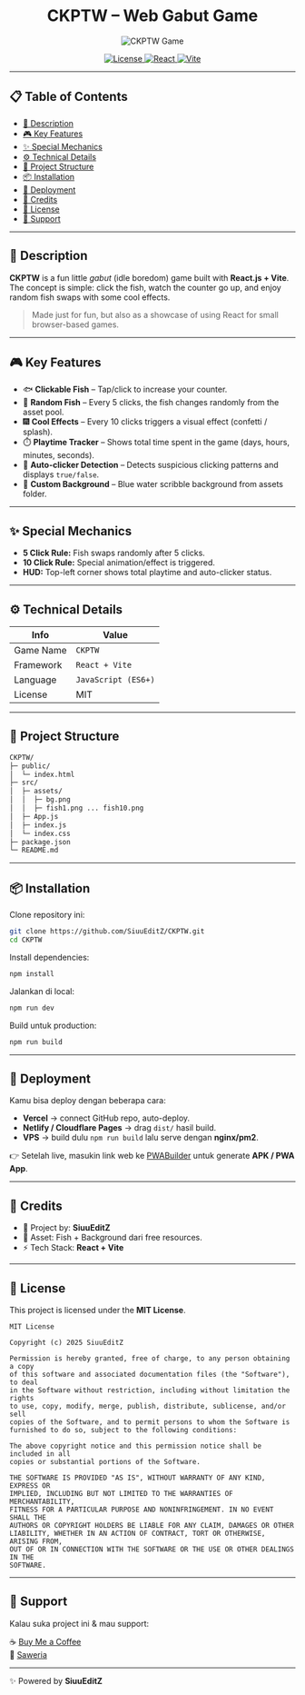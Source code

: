# <div align='center'>CKPTW – Web Gabut Game</div>

<div align='center'>

![CKPTW Game](https://files.cloudkuimages.guru/images/vYx4YwS.png)

<!-- Project Badge -->
<p align="center">
  <a href="https://opensource.org/licenses/MIT">
    <img src="https://img.shields.io/badge/License-MIT-blue.svg" alt="License"/>
  </a>
  <a href="https://react.dev/">
    <img src="https://img.shields.io/badge/React-v18%2B-61dafb?logo=react" alt="React"/>
  </a>
  <a href="https://vitejs.dev/">
    <img src="https://img.shields.io/badge/Bundler-Vite-ffdd33?logo=vite" alt="Vite"/>
  </a>
</p>
</div>

---

## 📋 Table of Contents

- [📖 Description](#-description)
- [🎮 Key Features](#-key-features)
- [✨ Special Mechanics](#-special-mechanics)
- [⚙️ Technical Details](#-technical-details)
- [📂 Project Structure](#-project-structure)
- [📦 Installation](#-installation)
- [🚀 Deployment](#-deployment)
- [💝 Credits](#-credits)
- [📜 License](#-license)
- [💖 Support](#-support)

---

## 📖 Description

**CKPTW** is a fun little *gabut* (idle boredom) game built with **React.js + Vite**.  
The concept is simple: click the fish, watch the counter go up, and enjoy random fish swaps with some cool effects.

> Made just for fun, but also as a showcase of using React for small browser-based games.

---

## 🎮 Key Features

- 🐟 **Clickable Fish** – Tap/click to increase your counter.  
- 🎲 **Random Fish** – Every 5 clicks, the fish changes randomly from the asset pool.  
- 🎆 **Cool Effects** – Every 10 clicks triggers a visual effect (confetti / splash).  
- ⏱️ **Playtime Tracker** – Shows total time spent in the game (days, hours, minutes, seconds).  
- 🤖 **Auto-clicker Detection** – Detects suspicious clicking patterns and displays `true/false`.  
- 🎨 **Custom Background** – Blue water scribble background from assets folder.  

---

## ✨ Special Mechanics

- **5 Click Rule:** Fish swaps randomly after 5 clicks.  
- **10 Click Rule:** Special animation/effect is triggered.  
- **HUD:** Top-left corner shows total playtime and auto-clicker status.  

---

## ⚙️ Technical Details

| Info          | Value                 |
|---------------|-----------------------|
| Game Name     | `CKPTW`              |
| Framework     | `React + Vite`       |
| Language      | `JavaScript (ES6+)`  |
| License       | MIT                   |

---

## 📂 Project Structure

```bash
CKPTW/
├─ public/
│  └─ index.html
├─ src/
│  ├─ assets/
│  │  ├─ bg.png
│  │  ├─ fish1.png ... fish10.png
│  ├─ App.js
│  ├─ index.js
│  └─ index.css
├─ package.json
└─ README.md
```

---

## 📦 Installation

Clone repository ini:

```bash
git clone https://github.com/SiuuEditZ/CKPTW.git
cd CKPTW
```

Install dependencies:

```bash
npm install
```

Jalankan di local:

```bash
npm run dev
```

Build untuk production:

```bash
npm run build
```

---

## 🚀 Deployment

Kamu bisa deploy dengan beberapa cara:  

- **Vercel** → connect GitHub repo, auto-deploy.  
- **Netlify / Cloudflare Pages** → drag `dist/` hasil build.  
- **VPS** → build dulu `npm run build` lalu serve dengan **nginx/pm2**.  

👉 Setelah live, masukin link web ke [PWABuilder](https://www.pwabuilder.com/) untuk generate **APK / PWA App**.  

---

## 💝 Credits

- 👑 Project by: **SiuuEditZ**  
- 🎨 Asset: Fish + Background dari free resources.  
- ⚡ Tech Stack: **React + Vite**  

---

## 📜 License

This project is licensed under the **MIT License**.

```
MIT License

Copyright (c) 2025 SiuuEditZ

Permission is hereby granted, free of charge, to any person obtaining a copy
of this software and associated documentation files (the "Software"), to deal
in the Software without restriction, including without limitation the rights
to use, copy, modify, merge, publish, distribute, sublicense, and/or sell
copies of the Software, and to permit persons to whom the Software is
furnished to do so, subject to the following conditions:

The above copyright notice and this permission notice shall be included in all
copies or substantial portions of the Software.

THE SOFTWARE IS PROVIDED "AS IS", WITHOUT WARRANTY OF ANY KIND, EXPRESS OR
IMPLIED, INCLUDING BUT NOT LIMITED TO THE WARRANTIES OF MERCHANTABILITY,
FITNESS FOR A PARTICULAR PURPOSE AND NONINFRINGEMENT. IN NO EVENT SHALL THE
AUTHORS OR COPYRIGHT HOLDERS BE LIABLE FOR ANY CLAIM, DAMAGES OR OTHER
LIABILITY, WHETHER IN AN ACTION OF CONTRACT, TORT OR OTHERWISE, ARISING FROM,
OUT OF OR IN CONNECTION WITH THE SOFTWARE OR THE USE OR OTHER DEALINGS IN THE
SOFTWARE.
```

---

## 💖 Support

Kalau suka project ini & mau support:  

☕ [Buy Me a Coffee](https://www.buymeacoffee.com/)  
💸 [Saweria](https://saweria.co/siuueditz)  

---

✨ Powered by **SiuuEditZ** 
